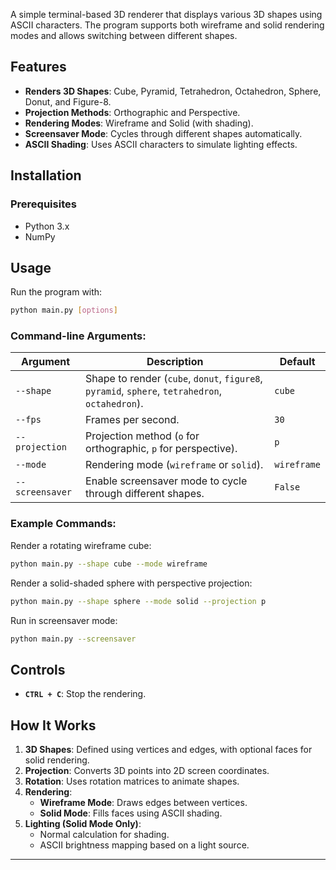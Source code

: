 A simple terminal-based 3D renderer that displays various 3D shapes using ASCII characters. The program supports both wireframe and solid rendering modes and allows switching between different shapes.

## Features
- **Renders 3D Shapes**: Cube, Pyramid, Tetrahedron, Octahedron, Sphere, Donut, and Figure-8.
- **Projection Methods**: Orthographic and Perspective.
- **Rendering Modes**: Wireframe and Solid (with shading).
- **Screensaver Mode**: Cycles through different shapes automatically.
- **ASCII Shading**: Uses ASCII characters to simulate lighting effects.

## Installation
### Prerequisites
- Python 3.x
- NumPy


## Usage
Run the program with:
```sh
python main.py [options]
```

### Command-line Arguments:
| Argument       | Description                                         | Default |
|---------------|-----------------------------------------------------|---------|
| `--shape`     | Shape to render (`cube`, `donut`, `figure8`, `pyramid`, `sphere`, `tetrahedron`, `octahedron`). | `cube` |
| `--fps`       | Frames per second.                                 | `30`    |
| `--projection` | Projection method (`o` for orthographic, `p` for perspective). | `p` |
| `--mode`      | Rendering mode (`wireframe` or `solid`).           | `wireframe` |
| `--screensaver` | Enable screensaver mode to cycle through different shapes. | `False` |

### Example Commands:
Render a rotating wireframe cube:
```sh
python main.py --shape cube --mode wireframe
```

Render a solid-shaded sphere with perspective projection:
```sh
python main.py --shape sphere --mode solid --projection p
```

Run in screensaver mode:
```sh
python main.py --screensaver
```

## Controls
- **`CTRL + C`**: Stop the rendering.

## How It Works
1. **3D Shapes**: Defined using vertices and edges, with optional faces for solid rendering.
2. **Projection**: Converts 3D points into 2D screen coordinates.
3. **Rotation**: Uses rotation matrices to animate shapes.
4. **Rendering**:
   - **Wireframe Mode**: Draws edges between vertices.
   - **Solid Mode**: Fills faces using ASCII shading.
5. **Lighting (Solid Mode Only)**:
   - Normal calculation for shading.
   - ASCII brightness mapping based on a light source.

---